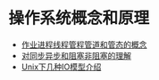 # 操作系统概念和原理

- [作业进程线程管程管道和管态的概念](./作业进程线程管程管道和管态的概念.md)
- [对同步异步和阻塞非阻塞的理解](./对同步异步和阻塞非阻塞的理解.md)
- [Unix下几种IO模型介绍](./Unix下几种IO模型介绍.md)
